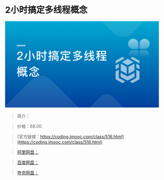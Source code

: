 # 2小时搞定多线程概念

![img](../../assets/60b0882d098b08c205400304.png)

> 简介：

> 价格：68.00

> [官方链接：https://coding.imooc.com/class/516.html](https://coding.imooc.com/class/516.html)

> [阿里网盘：]()

> [百度网盘：]()

> [夸克网盘：]()
